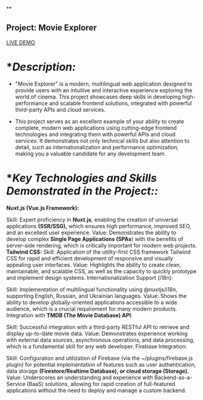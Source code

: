 \*\*

## Project: Movie Explorer

[LIVE DEMO](https://movie-editor.vercel.app/)

# \*_Description:_

- "Movie Explorer" is a modern, multilingual web application designed to provide users with an intuitive and interactive experience exploring the world of cinema. This project showcases deep skills in developing high-performance and scalable frontend solutions, integrated with powerful third-party APIs and cloud services.

- This project serves as an excellent example of your ability to create
  complete, modern web applications using cutting-edge frontend
  technologies and integrating them with powerful APIs and cloud
  services. It demonstrates not only technical skills but also
  attention to detail, such as internationalization and performance
  optimization, making you a valuable candidate for any development
  team.

# \*_Key Technologies and Skills Demonstrated in the Project::_

**Nuxt.js (Vue.js Framework):**

Skill: Expert proficiency in **Nuxt.js**, enabling the creation of universal applications **(SSR/SSG),** which ensures high performance, improved SEO, and an excellent user experience.
Value: Demonstrates the ability to develop complex **Single Page Applications (SPAs**) with the benefits of server-side rendering, which is critically important for modern web projects.
**Tailwind CSS:**
Skill: Application of the utility-first CSS framework Tailwind CSS for rapid and efficient development of responsive and visually appealing user interfaces.
Value: Highlights the ability to create clean, maintainable, and scalable CSS, as well as the capacity to quickly prototype and implement design systems.
Internationalization Support (i18n):

Skill: Implementation of multilingual functionality using @nuxtjs/i18n, supporting English, Russian, and Ukrainian languages.
Value: Shows the ability to develop globally-oriented applications accessible to a wide audience, which is a crucial requirement for many modern products.
Integration with **TMDB (The Movie Database) API**:

Skill: Successful integration with a third-party RESTful API to retrieve and display up-to-date movie data.
Value: Demonstrates experience working with external data sources, asynchronous operations, and data processing, which is a fundamental skill for any web developer.
Firebase Integration:

Skill: Configuration and utilization of Firebase (via the ~/plugins/firebase.js plugin) for potential implementation of features such as user authentication, data storage **(Firestore/Realtime Database), or cloud storage (Storage).**
Value: Underscores an understanding and experience with Backend-as-a-Service (BaaS) solutions, allowing for rapid creation of full-featured applications without the need to deploy and manage a custom backend.
